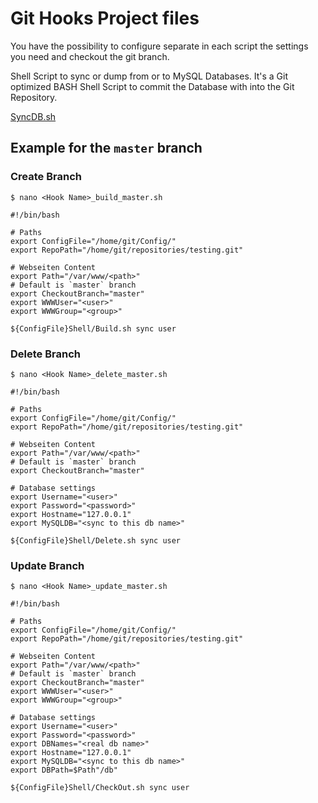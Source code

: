 # Git Hooks Project files

You have the possibility to configure separate in each script the settings you need and checkout the git branch.

Shell Script to sync or dump from or to MySQL Databases.
It's a Git optimized BASH Shell Script to commit the Database with into the Git Repository.

[SyncDB.sh](https://github.com/Milanowicz/SyncDB.sh)


## Example for the `master` branch

### Create Branch
    
`$ nano <Hook Name>_build_master.sh`

    #!/bin/bash

    # Paths
    export ConfigFile="/home/git/Config/"
    export RepoPath="/home/git/repositories/testing.git"

    # Webseiten Content
    export Path="/var/www/<path>"
    # Default is `master` branch
    export CheckoutBranch="master"
    export WWWUser="<user>"
    export WWWGroup="<group>"

    ${ConfigFile}Shell/Build.sh sync user


### Delete Branch

`$ nano <Hook Name>_delete_master.sh`

    #!/bin/bash

    # Paths
    export ConfigFile="/home/git/Config/"
    export RepoPath="/home/git/repositories/testing.git"

    # Webseiten Content
    export Path="/var/www/<path>"
    # Default is `master` branch
    export CheckoutBranch="master"
    
    # Database settings
    export Username="<user>"
    export Password="<password>"
    export Hostname="127.0.0.1"
    export MySQLDB="<sync to this db name>"

    ${ConfigFile}Shell/Delete.sh sync user


### Update Branch

`$ nano <Hook Name>_update_master.sh`

    #!/bin/bash

    # Paths
    export ConfigFile="/home/git/Config/"
    export RepoPath="/home/git/repositories/testing.git"

    # Webseiten Content
    export Path="/var/www/<path>"
    # Default is `master` branch
    export CheckoutBranch="master"
    export WWWUser="<user>"
    export WWWGroup="<group>"
    
    # Database settings
    export Username="<user>"
    export Password="<password>"
    export DBNames="<real db name>"
    export Hostname="127.0.0.1"
    export MySQLDB="<sync to this db name>"
    export DBPath=$Path"/db"

    ${ConfigFile}Shell/CheckOut.sh sync user
